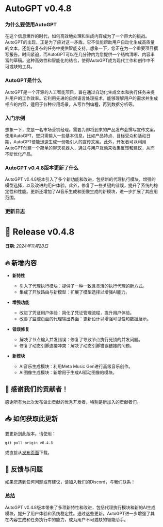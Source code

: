 # AutoGPT v0.4.8
### 为什么要使用AutoGPT

在这个信息爆炸的时代，如何高效地处理和生成内容成为了一个巨大的挑战。AutoGPT的出现，正是为了应对这一矛盾。它不仅能帮助用户自动化生成高质量的文本，还能在复杂的任务中提供智能支持。想象一下，您正在为一个重要项目撰写报告，时间紧迫，而AutoGPT可以在几分钟内为您提供一个结构清晰、内容丰富的草稿。这种高效性和智能化的结合，使得AutoGPT成为现代工作和创作中不可或缺的工具。

### AutoGPT是什么

AutoGPT是一个开源的人工智能项目，旨在通过自动化生成文本和执行任务来提升用户的工作效率。它利用先进的自然语言处理技术，能够理解用户的需求并生成相应的内容，适用于各种应用场景，从写作到编程，再到数据分析等。

### 入门示例

想象一下，您是一名市场营销经理，需要为即将到来的产品发布会撰写宣传文案。使用AutoGPT，您只需输入一些基本信息，比如产品特点、目标受众和活动日期，AutoGPT便能迅速生成一份吸引人的宣传文案。此外，开发者可以利用AutoGPT创建一个简单的聊天机器人，通过与用户互动来收集反馈和建议，从而不断优化产品。

### AutoGPT v0.4.8版本更新了什么

AutoGPT v0.4.8版本引入了多个新功能和改进，包括新的代理执行模块，增强的模型选择，以及改进的用户体验。此外，修复了一些关键的错误，提升了系统的稳定性和性能。更新还增加了AI音乐生成和图像生成的新模块，进一步扩展了其应用范围。

### 更新日志

# 🚀 Release v0.4.8
**日期:** *2024年11月28日*

## 🔥 新增内容
- **新特性**
  - 引入了代理执行模块：提供了一种一致且灵活的执行代理的新方式。
  - 集成了开放路由与新模型：扩展了模型选择以增强AI能力。

- **增强功能**
  - 改进了凭证用户体验：简化了凭证管理流程，提升用户体验。
  - 改善了监控页面的代理输出界面：更新设计以增强可见性和数据展示。

- **错误修复**
  - 解决了节点输入并发错误：修复了导致节点执行死锁的并发问题。
  - 修复了动态引脚连接冲突：解决了动态引脚错误链接的问题。

- **新模块**
  - AI音乐生成模块：利用Meta Music Gen进行高级音乐创作。
  - AI图像生成模块：新增用于生成AI驱动图像的模块。

## 🎉 感谢我们的贡献者！
感谢所有为此次发布做出贡献的优秀开发者，特别是新加入的贡献者们。

## 📥 如何获取此更新
要更新到此版本，请使用：
```
git pull origin v0.4.8
```
或直接从[发布页面](https://github.com/Significant-Gravitas/AutoGPT/releases)下载。

## 📝 反馈与问题
如果您遇到任何问题或有建议，请加入我们的Discord，与我们联系！

### 总结

AutoGPT v0.4.8版本带来了多项新特性和改进，包括代理执行模块和新的AI生成模块，提升了用户体验和系统稳定性。通过这些更新，AutoGPT进一步增强了其在内容生成和任务执行中的能力，成为用户不可或缺的智能助手。